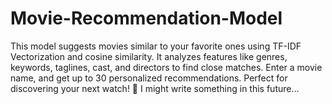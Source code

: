 # Movie-Recommendation-Model
This model suggests movies similar to your favorite ones using TF-IDF Vectorization and cosine similarity. It analyzes features like genres, keywords, taglines, cast, and directors to find close matches. Enter a movie name, and get up to 30 personalized recommendations. Perfect for discovering your next watch! 🍿
I might write something in this future...
